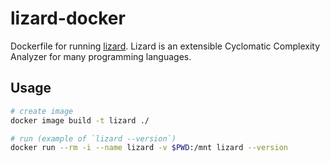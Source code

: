 # lizard-docker
Dockerfile for running [lizard](https://github.com/terryyin/lizard).
Lizard is an extensible Cyclomatic Complexity Analyzer for many programming languages.

## Usage

```bash
# create image
docker image build -t lizard ./

# run (example of `lizard --version`)
docker run --rm -i --name lizard -v $PWD:/mnt lizard --version
```
